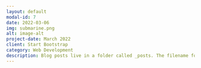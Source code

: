 ```yaml
---
layout: default
modal-id: 7
date: 2022-03-06
img: submarine.png
alt: image-alt
project-date: March 2022
client: Start Bootstrap
category: Web Development
description: Blog posts live in a folder called _posts. The filename for posts have a special format-the publish date, then a title, followed by an extension.Use this area of the page to describe your project. 
---
```

